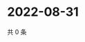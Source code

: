 # 2022-08-31

共 0 条

<!-- BEGIN WEIBO -->
<!-- 最后更新时间 Wed Aug 31 2022 01:22:18 GMT+0800 (China Standard Time) -->

<!-- END WEIBO -->
